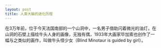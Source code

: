 ```yaml
---
layout: post
title: 人类大脑的进化历程
---
```

在3万年前，位于今天法国南部的一个山洞中，一名男子借助闪着微光的油灯，在山洞的石壁上描绘牛头人身的画像，无独有偶，1933年大画家毕加索也创作了一幅与之类似的画作，叫做牛头怪少女（Blind Minotaur is guided by girl）。